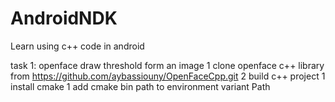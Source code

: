 # AndroidNDK
Learn using c++ code in android

task 1: openface draw threshold form an image
  1 clone openface c++ library from https://github.com/aybassiouny/OpenFaceCpp.git
  2 build c++ project
    1 install cmake
      1 add cmake bin path to environment variant Path
